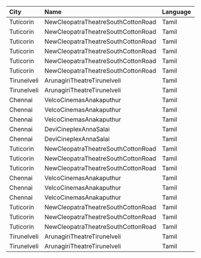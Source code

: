 | City        | Name                               | Language |  Time | Type            | Price | Capacity | Booked |
| :---------- | :--------------------------------- | :------- | ----: | :-------------- | ----: | -------: | -----: |
| Tuticorin   | NewCleopatraTheatreSouthCottonRoad | Tamil    | 11:30 | Box             |  100₹ |       32 |     32 |
| Tuticorin   | NewCleopatraTheatreSouthCottonRoad | Tamil    | 11:30 | BalconyAC       |  100₹ |      100 |      7 |
| Tuticorin   | NewCleopatraTheatreSouthCottonRoad | Tamil    | 11:30 | FirstClassAC    |  100₹ |      569 |     29 |
| Tuticorin   | NewCleopatraTheatreSouthCottonRoad | Tamil    | 14:30 | Box             |  100₹ |       32 |     32 |
| Tuticorin   | NewCleopatraTheatreSouthCottonRoad | Tamil    | 14:30 | BalconyAC       |  100₹ |      100 |      7 |
| Tuticorin   | NewCleopatraTheatreSouthCottonRoad | Tamil    | 14:30 | FirstClassAC    |  100₹ |      569 |     29 |
| Tirunelveli | ArunagiriTheatreTirunelveli        | Tamil    | 14:30 | ACBoxA          |  130₹ |       35 |      0 |
| Tirunelveli | ArunagiriTheatreTirunelveli        | Tamil    | 14:30 | FirstClassNonAC |  100₹ |      534 |      0 |
| Chennai     | VelcoCinemasAnakaputhur            | Tamil    | 14:45 | Box             |  100₹ |       40 |     40 |
| Chennai     | VelcoCinemasAnakaputhur            | Tamil    | 14:45 | FirstClass      |   80₹ |      272 |    136 |
| Chennai     | VelcoCinemasAnakaputhur            | Tamil    | 14:45 | SecondClass     |   80₹ |      145 |    102 |
| Chennai     | DeviCineplexAnnaSalai              | Tamil    | 16:00 | Quartz          |  152₹ |      242 |    122 |
| Chennai     | DeviCineplexAnnaSalai              | Tamil    | 16:00 | Zircon          |   60₹ |       27 |     27 |
| Tuticorin   | NewCleopatraTheatreSouthCottonRoad | Tamil    | 18:30 | Box             |  100₹ |       32 |     32 |
| Tuticorin   | NewCleopatraTheatreSouthCottonRoad | Tamil    | 18:30 | BalconyAC       |  100₹ |      100 |      7 |
| Tuticorin   | NewCleopatraTheatreSouthCottonRoad | Tamil    | 18:30 | FirstClassAC    |  100₹ |      569 |     29 |
| Chennai     | VelcoCinemasAnakaputhur            | Tamil    | 21:45 | Box             |  100₹ |       40 |     40 |
| Chennai     | VelcoCinemasAnakaputhur            | Tamil    | 21:45 | FirstClass      |   80₹ |      272 |    136 |
| Chennai     | VelcoCinemasAnakaputhur            | Tamil    | 21:45 | SecondClass     |   80₹ |      145 |    102 |
| Tuticorin   | NewCleopatraTheatreSouthCottonRoad | Tamil    | 22:30 | Box             |  100₹ |       32 |     32 |
| Tuticorin   | NewCleopatraTheatreSouthCottonRoad | Tamil    | 22:30 | BalconyAC       |  100₹ |      100 |      7 |
| Tuticorin   | NewCleopatraTheatreSouthCottonRoad | Tamil    | 22:30 | FirstClassAC    |  100₹ |      569 |     29 |
| Tirunelveli | ArunagiriTheatreTirunelveli        | Tamil    | 22:30 | ACBoxA          |  130₹ |       35 |      0 |
| Tirunelveli | ArunagiriTheatreTirunelveli        | Tamil    | 22:30 | FirstClassNonAC |  100₹ |      534 |      0 |